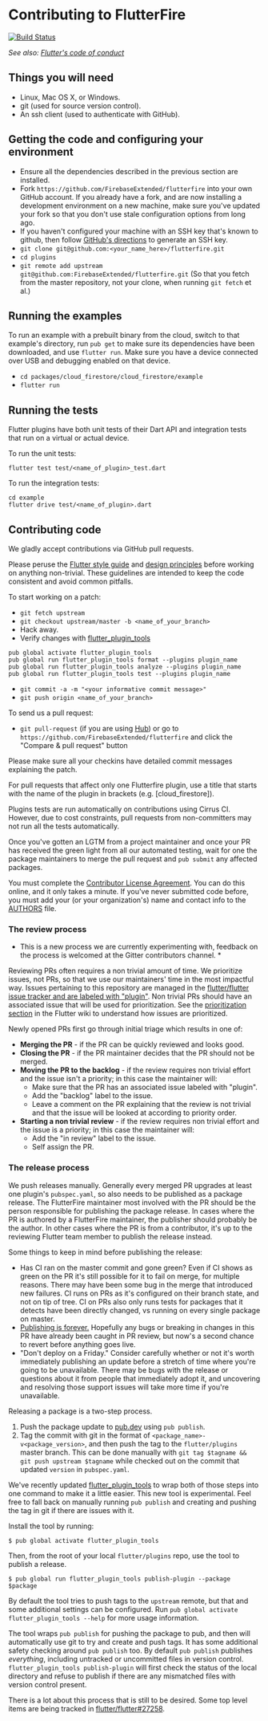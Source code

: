 # Contributing to FlutterFire

[![Build Status](https://api.cirrus-ci.com/github/FirebaseExtended/flutterfire.svg)](https://cirrus-ci.com/github/FirebaseExtended/flutterfire/master)

_See also: [Flutter's code of conduct](https://flutter.io/design-principles/#code-of-conduct)_

## Things you will need

 * Linux, Mac OS X, or Windows.
 * git (used for source version control).
 * An ssh client (used to authenticate with GitHub).

## Getting the code and configuring your environment


 * Ensure all the dependencies described in the previous section are installed.
 * Fork `https://github.com/FirebaseExtended/flutterfire` into your own GitHub account. If
   you already have a fork, and are now installing a development environment on
   a new machine, make sure you've updated your fork so that you don't use stale
   configuration options from long ago.
 * If you haven't configured your machine with an SSH key that's known to github, then
   follow [GitHub's directions](https://help.github.com/articles/generating-ssh-keys/)
   to generate an SSH key.
 * `git clone git@github.com:<your_name_here>/flutterfire.git`
 * `cd plugins`
 * `git remote add upstream git@github.com:FirebaseExtended/flutterfire.git` (So that you
   fetch from the master repository, not your clone, when running `git fetch`
   et al.)

## Running the examples


To run an example with a prebuilt binary from the cloud, switch to that
example's directory, run `pub get` to make sure its dependencies have been
downloaded, and use `flutter run`. Make sure you have a device connected over
USB and debugging enabled on that device.

 * `cd packages/cloud_firestore/cloud_firestore/example`
 * `flutter run`

## Running the tests

Flutter plugins have both unit tests of their Dart API and integration tests that run on a virtual or actual device.

To run the unit tests:

```
flutter test test/<name_of_plugin>_test.dart
```

To run the integration tests:

```
cd example
flutter drive test/<name_of_plugin>.dart
```

## Contributing code

We gladly accept contributions via GitHub pull requests.

Please peruse the
[Flutter style guide](https://github.com/flutter/flutter/wiki/Style-guide-for-Flutter-repo) and
[design principles](https://flutter.io/design-principles/) before
working on anything non-trivial. These guidelines are intended to
keep the code consistent and avoid common pitfalls.

To start working on a patch:

 * `git fetch upstream`
 * `git checkout upstream/master -b <name_of_your_branch>`
 * Hack away.
 * Verify changes with [flutter_plugin_tools](https://pub.dartlang.org/packages/flutter_plugin_tools)
```
pub global activate flutter_plugin_tools
pub global run flutter_plugin_tools format --plugins plugin_name
pub global run flutter_plugin_tools analyze --plugins plugin_name
pub global run flutter_plugin_tools test --plugins plugin_name
```
 * `git commit -a -m "<your informative commit message>"`
 * `git push origin <name_of_your_branch>`

To send us a pull request:

* `git pull-request` (if you are using [Hub](http://github.com/github/hub/)) or
  go to `https://github.com/FirebaseExtended/flutterfire` and click the
  "Compare & pull request" button

Please make sure all your checkins have detailed commit messages explaining the patch.

For pull requests that affect only one Flutterfire plugin, use a title that starts
with the name of the plugin in brackets (e.g. [cloud_firestore]).

Plugins tests are run automatically on contributions using Cirrus CI. However, due to
cost constraints, pull requests from non-committers may not run all the tests
automatically.

Once you've gotten an LGTM from a project maintainer and once your PR has received
the green light from all our automated testing, wait for one the package maintainers
to merge the pull request and `pub submit` any affected packages.

You must complete the
[Contributor License Agreement](https://cla.developers.google.com/clas).
You can do this online, and it only takes a minute.
If you've never submitted code before, you must add your (or your
organization's) name and contact info to the [AUTHORS](AUTHORS) file.

### The review process

* This is a new process we are currently experimenting with, feedback on the process is welcomed at the Gitter contributors channel. *

Reviewing PRs often requires a non trivial amount of time. We prioritize issues, not PRs, so that we use our maintainers' time in the most impactful way. Issues pertaining to this repository are managed in the [flutter/flutter issue tracker and are labeled with "plugin"](https://github.com/flutter/flutter/issues?q=is%3Aopen+is%3Aissue+label%3Aplugin+sort%3Areactions-%2B1-desc). Non trivial PRs should have an associated issue that will be used for prioritization. See the [prioritization section](https://github.com/flutter/flutter/wiki/Issue-hygiene#prioritization) in the Flutter wiki to understand how issues are prioritized.

Newly opened PRs first go through initial triage which results in one of:
  * **Merging the PR** - if the PR can be quickly reviewed and looks good.
  * **Closing the PR** - if the PR maintainer decides that the PR should not be merged.
  * **Moving the PR to the backlog** - if the review requires non trivial effort and the issue isn't a priority; in this case the maintainer will:
    * Make sure that the PR has an associated issue labeled with "plugin".
    * Add the "backlog" label to the issue.
    * Leave a comment on the PR explaining that the review is not trivial and that the issue will be looked at according to priority order.
  * **Starting a non trivial review** - if the review requires non trivial effort and the issue is a priority; in this case the maintainer will:
    * Add the "in review" label to the issue.
    * Self assign the PR.

### The release process

We push releases manually. Generally every merged PR upgrades at least one
plugin's `pubspec.yaml`, so also needs to be published as a package release. The
FlutterFire maintainer most involved with the PR should be the person responsible
for publishing the package release. In cases where the PR is authored by a
FlutterFire maintainer, the publisher should probably be the author. In other cases
where the PR is from a contributor, it's up to the reviewing Flutter team member
to publish the release instead.

Some things to keep in mind before publishing the release:

- Has CI ran on the master commit and gone green? Even if CI shows as green on
  the PR it's still possible for it to fail on merge, for multiple reasons.
  There may have been some bug in the merge that introduced new failures. CI
  runs on PRs as it's configured on their branch state, and not on tip of tree.
  CI on PRs also only runs tests for packages that it detects have been directly
  changed, vs running on every single package on master.
- [Publishing is
  forever.](https://dart.dev/tools/pub/publishing#publishing-is-forever)
  Hopefully any bugs or breaking in changes in this PR have already been caught
  in PR review, but now's a second chance to revert before anything goes live.
- "Don't deploy on a Friday." Consider carefully whether or not it's worth
  immediately publishing an update before a stretch of time where you're going
  to be unavailable. There may be bugs with the release or questions about it
  from people that immediately adopt it, and uncovering and resolving those
  support issues will take more time if you're unavailable.

Releasing a package is a two-step process.

1. Push the package update to [pub.dev](https://pub.dev) using `pub publish`.
2. Tag the commit with git in the format of `<package_name>-v<package_version>`,
   and then push the tag to the `flutter/plugins` master branch. This can be
   done manually with `git tag $tagname && git push upstream $tagname` while
   checked out on the commit that updated `version` in `pubspec.yaml`.

We've recently updated
[flutter_plugin_tools](https://github.com/flutter/plugin_tools) to wrap both of
those steps into one command to make it a little easier. This new tool is
experimental. Feel free to fall back on manually running `pub publish` and
creating and pushing the tag in git if there are issues with it.

Install the tool by running:

```terminal
$ pub global activate flutter_plugin_tools
```

Then, from the root of your local `flutter/plugins` repo, use the tool to
publish a release.

```terminal
$ pub global run flutter_plugin_tools publish-plugin --package $package
```

By default the tool tries to push tags to the `upstream` remote, but that and
some additional settings can be configured. Run `pub global activate
flutter_plugin_tools --help` for more usage information.

The tool wraps `pub publish` for pushing the package to pub, and then will
automatically use git to try and create and push tags. It has some additional
safety checking around `pub publish` too. By default `pub publish` publishes
_everything_, including untracked or uncommitted files in version control.
`flutter_plugin_tools publish-plugin` will first check the status of the local
directory and refuse to publish if there are any mismatched files with version
control present.

There is a lot about this process that is still to be desired. Some top level
items are being tracked in
[flutter/flutter#27258](https://github.com/flutter/flutter/issues/27258).
